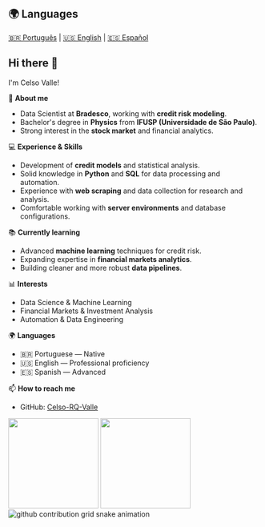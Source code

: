 ## 🌍 Languages
[🇧🇷 Português](README_pt.md) | [🇺🇸 English](README.md) | [🇪🇸 Español](README_es.md)
## Hi there 👋

I'm Celso Valle!  

🎯 **About me**  
- Data Scientist at **Bradesco**, working with **credit risk modeling**.  
- Bachelor's degree in **Physics** from **IFUSP (Universidade de São Paulo)**.  
- Strong interest in the **stock market** and financial analytics.  

💻 **Experience & Skills**  
- Development of **credit models** and statistical analysis.  
- Solid knowledge in **Python** and **SQL** for data processing and automation.  
- Experience with **web scraping** and data collection for research and analysis.  
- Comfortable working with **server environments** and database configurations.  

📚 **Currently learning**  
- Advanced **machine learning** techniques for credit risk.  
- Expanding expertise in **financial markets analytics**.  
- Building cleaner and more robust **data pipelines**.  

📊 **Interests**  
- Data Science & Machine Learning  
- Financial Markets & Investment Analysis  
- Automation & Data Engineering  

🌍 **Languages**  
- 🇧🇷 Portuguese — Native  
- 🇺🇸 English — Professional proficiency  
- 🇪🇸 Spanish — Advanced  

📫 **How to reach me**  
- GitHub: [Celso-RQ-Valle](https://github.com/Celso-RQ-Valle)


<div align="left">
  <img height="180em" src="https://github-readme-stats.vercel.app/api?username=Celso-RQ-Valle&hide=contribs,prs&show_icons=true&theme=tokyonight"/>
  <img height="180em" src="https://github-readme-stats.vercel.app/api/top-langs/?username=Celso-RQ-Valle&layout=compact&theme=tokyonight"/>
</div>

<picture align="center">
  <source media="(prefers-color-scheme: dark)" srcset="https://raw.githubusercontent.com/Celso-RQ-Valle/Celso-RQ-Valle/output/github-contribution-grid-snake-dark.svg">
  <source media="(prefers-color-scheme: light)" srcset="https://raw.githubusercontent.com/Celso-RQ-Valle/Celso-RQ-Valle/output/github-contribution-grid-snake-dark.svg">
  <img align="center" alt="github contribution grid snake animation" src="https://raw.githubusercontent.com/Celso-RQ-Valle/output/github-contribution-grid-snake.svg">
</picture>
